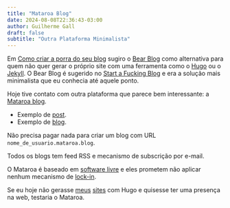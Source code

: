 ```yaml
---
title: "Mataroa Blog"
date: 2024-08-08T22:36:43-03:00
author: Guilherme Gall
draft: false
subtitle: "Outra Plataforma Minimalista"
---
```

Em [Como criar a porra do seu blog](/#como-criar-a-porra-do-seu-blog) sugiro o [Bear Blog](https://bearblog.dev/) como alternativa para quem não quer gerar o próprio site com uma ferramenta como o [Hugo](https://gohugo.io/) ou o [Jekyll](https://jekyllrb.com/). O Bear Blog é sugerido no [Start a Fucking Blog](https://startafuckingblog.com/) e era a solução mais minimalista que eu conhecia até aquele ponto.

Hoje tive contato com outra plataforma que parece bem interessante: a [Mataroa blog](https://mataroa.blog/).

* Exemplo de [post](https://nutcroft.mataroa.blog/blog/welcome-to-mataroa/).
* Exemplo de [blog](https://hey.mataroa.blog/).

Não precisa pagar nada para criar um blog com URL `nome_de_usuario.mataroa.blog`.

Todos os blogs tem feed RSS e mecanismo de subscrição por e-mail.

O Mataroa é baseado em [software livre](https://github.com/mataroa-blog) e eles prometem não aplicar nenhum mecanismo de [lock-in](https://en.wikipedia.org/wiki/Vendor_lock-in).

Se eu hoje não gerasse [meus](https://gmgall.net/) [sites](https://crieaporradeum.blog/) com Hugo e quisesse ter uma presença na web, testaria o Mataroa.
